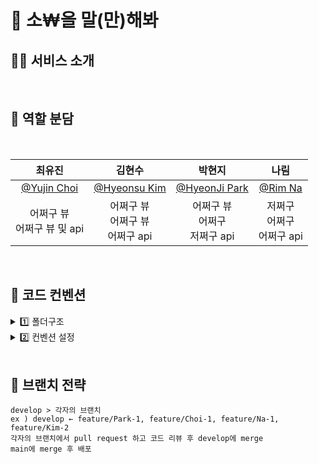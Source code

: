 # 🎁 소₩을 말(만)해봐

## 🎅🏻 서비스 소개

<br/>

## 🦌 역할 분담

<br/>
<center>

|                    최유진                     |                     김현수                      |                   박현지                    |                   나림                    |
| :-------------------------------------------: | :---------------------------------------------: | :-----------------------------------------: | :-----------------------------------------: |
| [@Yujin Choi](https://github.com/choichoijin) | [@Hyeonsu Kim](https://github.com/borimong) | [@HyeonJi Park](https://github.com/iamphj3) | [@Rim Na](https://github.com/R1mmm) |
|      어쩌구 뷰<br/>어쩌구 뷰 및 api       |          어쩌구 뷰<br/>어쩌구 뷰<br/>어쩌구 api          |    어쩌구 뷰<br/>어쩌구<br/>저쩌구 api    |    저쩌구<br/>어쩌구<br/>어쩌구 api    |

</center>

<br/>

## 🎄 코드 컨벤션

<details> 
<summary> 1️⃣ 폴더구조 </summary>

- **📚 components 구성 방식**
    
    **src > assets** 
    
    필요한 아이콘 파일은 Figma 에서 **svg로 export** 한 후 `assets/icon` 
    
    필요한 아이콘 파일은 Figma 에서 **png로 export** 한 후 `assets/image`폴더에 넣기
    
    **src > components**
    
    **common 폴더**
    
    ⇒ 두 개의 페이지에서 사용할 공통 컴포넌트
    
    **각자 담당 영역 폴더**
    
    ⇒ 자유롭게 파일 및 컴포넌트 생성 후 최상위 컴포넌트(해당 폴더 안에서 Header.js or Footer.js)에서 호출하기
    
    **src > pages**
    
    각 컴포넌트를 하나의 페이지에서 호출하는 곳
    
    `cores/router.jsx` 라우팅에 사용
    
    **src > lib**
    
    서버 합동 세미나에서 사용
    
    api 함수 모아놓는곳
    
    (**src > hooks)**
    
    custom hooks 정의하는 경우 이곳에서 정의 후 사용
    
    (**src > constants)**
    
    상수 정의하여 사용하는 경우 이곳에서 정의 후 사용
    

.keep
</details> 


<details> 
<summary> 2️⃣ 컨벤션 설정 </summary>

- **⚙ eslint & prettier 사용하기 위한 설정**
    1. **vscode extension에서 eslint + prettier 설치**
        
    2. setting.json (`command + ,` or `ctrl + ,`) 수정하기
        
        ```json
        "editor.formatOnSave": true,
        ```
        
    
- **💯 eslint 설정**
    
    ```json
    {
      "extends": ["react-app", "plugin:prettier/recommended"],
      "plugins": ["prettier"],
      "rules": {
        "prettier/prettier": [
          "error",
          {
            "endOfLine": "auto"
          }
        ]
      }
    }
    ```
    
- **🌸 prettier 설정**
    
    ```jsx
    module.exports = {
      printWidth: 100,
      tabWidth: 2,
      singleQuote: true,
      trailingComma: 'all',
      bracketSpacing: true,
      semi: true,
      useTabs: false,
      arrowParens: 'avoid',
      endOfLine: 'lf',
    };
    ```
    
- **👻 패키지 매니저 설정**
    1. **yarn** 사용하기
        
        [YARN에 대한 사용법 및 설치](https://velog.io/@ddusi/Linux-4)
        
    2. **패키지 다운로드 받을 때 —save 꼭 작성하기**
        
        **Ex) yarn add react-router-dom —save**
        
    
- **🍞 컴포넌트 및 함수 이름 컨벤션**
    
    <aside>
    🐥 **컴포넌트 생성 방식**
    
    - 컴포넌트 생성 시에만 function 키워드 사용 `function Main (){}` ~~const Main = () ⇒ {}~~
    - 그 외 함수 생성 시에는 화살표 함수 사용
    </aside>
    
    <aside>
    🐳  **함수 이름 컨벤션**
    
    - const handle이벤트명 = () ⇒ {}
    - handleClick, handleSubmit, ...
    </aside>

</details> 

<br/>

## 🌟 브랜치 전략

    develop > 각자의 브랜치
    ex ) develop ← feature/Park-1, feature/Choi-1, feature/Na-1, feature/Kim-2
    각자의 브랜치에서 pull request 하고 코드 리뷰 후 develop에 merge
    main에 merge 후 배포


